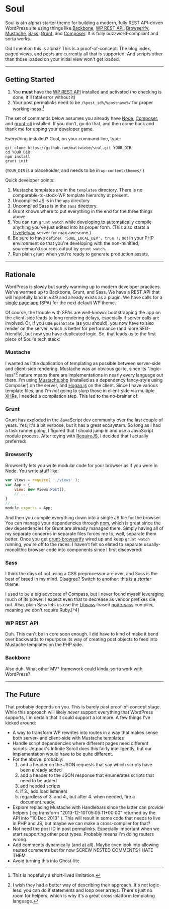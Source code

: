 # Soul

Soul is a(n alpha) starter theme for building a modern, fully REST API-driven WordPress site using things like [Backbone](http://backbonejs.org/), [WP REST API](https://github.com/WP-API/WP-API), [Browserify](http://browserify.org/), [Mustache](http://mustache.github.io/), [Sass](http://sass-lang.com/), [Grunt](http://gruntjs.com/), and [Composer][]. It is fully buzzword-compliant and sorta works.

Did I mention this is alpha? This is a proof-of-concept. The blog index, paged views, and posts are currently all that is supported. And scripts other than those loaded on your initial view won't get loaded.

[Composer]: http://getcomposer.org/

***

## Getting Started

1. You **must** have the [WP REST API](https://github.com/WP-API/WP-API) installed and activated (no checking is done, it'll fatal error without it)
2. Your post permalinks need to be `/%post_id%/%postname%/` for proper working-ness.[^1]

[^1]: This is hopefully a short-lived limitation.

The set of commands below assumes you already have [Node](http://nodejs.org), [Composer][], and [grunt-cli](http://gruntjs.com/getting-started) installed. If you don't, go do that, and then come back and thank me for upping your developer game.

Everything installed? Cool, on your command line, type:

```
git clone https://github.com/mattwiebe/soul.git YOUR_DIR
cd YOUR_DIR
npm install
grunt init
```

(`YOUR_DIR` is a placeholder, and needs to be in `wp-content/themes/`.)

Quick developer points:

1. Mustache templates are in the `templates` directory. There is no comparable-to-stock-WP template hierarchy at present.
2. Uncompiled JS is in the `app` directory
3. Uncompiled Sass is in the `sass` directory.
4. Grunt knows where to put everything in the end for the three things above.
5. You can run `grunt watch` while developing to automatically compile anything you've just edited into its proper form. (This also starts a [LiveReload](http://livereload.com) server for max awesome.)
6. Be sure to have `define( 'SOUL_LOCAL_DEV', true );` set in your PHP environment so that you're developing with the non-minified, sourcemap'd sources output by `grunt watch`.
7. Run plain `grunt` when you're ready to generate production assets.

***

## Rationale

WordPress is slowly but surely warming up to modern developer practices. We've warmed up to Backbone, Grunt, and Sass. We have a REST API that will hopefully land in v3.9 and already exists as a plugin. We have calls for a [single page app](http://aaron.jorb.in/blog/2013/12/the-twenty-fifteen-theme/) (SPA) for the next default WP theme.

Of course, the trouble with SPAs are well-known: bootstrapping the app on the client-side leads to long rendering delays, especially if server calls are involved. Or, if you use `pushState` (as you should), you now have to also render on the server, which is better for performance (and more SEO-friendly), but now you have duplicated logic. So, that leads us to the first piece of Soul's tech stack:

### Mustache

I wanted as little duplication of templating as possible between server-side and client-side rendering. Mustache was an obvious go-to, since its "logic-less"[^3] nature means there are implementations in nearly every language out there. I'm using [Mustache.php](https://github.com/bobthecow/mustache.php) (installed as a dependency fancy-style using Composer) on the server, and [Hogan.js](http://twitter.github.io/hogan.js/) on the client. Since I have various template files, and I'm *not* going to slurp those in client-side via multiple <abbr title="XMLHttpRequest">XHR</abbr>s, I needed a compilation step. This led to the no-brainer of:

[^3]: I wish they had a better way of describing their approach. It's not logic-less: you can do if statements and loop over arrays. There's just no room for helpers, which is why it's a great cross-platform templating language.

### Grunt

Grunt has exploded in the JavaScript dev community over the last couple of years. Yes, it's a bit verbose, but it has a great ecosystem. So long as I had a task runner going, I figured that I should jump in and use a JavaScript module process. After toying with [RequireJS](http://requirejs.org/), I decided that I actually preferred:

### Browserify

Browserify lets you write modular code for your browser as if you were in Node. You write stuff like:

```javascript
var Views = require( './views' );
var App = {
	view: new Views.Post(),
	// ...
}
// ...
module.exports = App;
```

And then you compile everything down into a single JS file for the browser. You can manage your dependencies through [npm](https://npmjs.org/), which is great since the dev dependencies for Grunt are already managed there. Simply having all of my separate concerns in separate files forces me to, well, separate them better. Once you get [grunt-browserify](https://npmjs.org/package/grunt-browserify) wired up and keep `grunt watch` running, you're off to the races. I haven't felt so elated to separate usually-monolithic browser code into components since I first discovered:

### Sass

I think the days of not using a CSS preprocessor are over, and Sass is the best of breed in my mind. Disagree? Switch to another: this is a *starter* theme.

I used to be a big advocate of Compass, but I never found myself leveraging much of its power: I expect even that to decrease as vendor prefixes die out. Also, plain Sass lets us use the [Libsass](http://libsass.org/)-based [node-sass](https://github.com/andrew/node-sass) compiler, meaning we don't require Ruby.[^4]

### WP REST API

Duh. This can't be in core soon enough. I did have to kind of make it bend over backwards to repurpose its way of creating post objects to feed into Mustache templates on the PHP side.

### Backbone

Also duh. What other MV* framework could kinda-sorta work with WordPress?

***

## The Future

That probably depends on you. This is barely past proof-of-concept stage. While this approach will likely *never* support everything that WordPress supports, I'm certain that it could support a lot more. A few things I've kicked around:

* A way to transform WP rewrites into routes in a way that makes sense both server- and client-side with Mustache templates
* Handle script dependencies where different pages need different scripts. Jetpack's Infinite Scroll does this fairly intelligently, but our implementation would have to be quite different.
* For the above: probably:
	1. add a header on the JSON requests that say which scripts have been already added
	2. add a header to the JSON response that enumerates scripts that need to be added
	3. add needed scripts
	4. if 3., add load listeners
	5. regardless of 3. and 4., but after 4. when needed, fire a document.ready.
* Explore replacing Mustache with Handlebars since the latter can provide helpers ( eg transform "2013-12-10T05:05:11+00:00" returned by the API into "10 Dec 2013" ). This will result in some code that needs to live in PHP and JS, but maybe we can make a cross-compiler for that?
* Not need the post ID in post permalinks. Especially important when we start supporting other post types. Probably means I'm doing routers wrong.
* Add comments dynamically (and at all). Maybe even look into allowing nested comments but for now SCREW NESTED COMMENTS I HATE THEM
* Avoid turning this into Ghost-lite.
